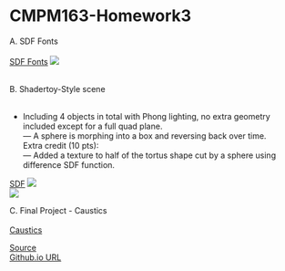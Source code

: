 # CMPM163-Homework3

A. SDF Fonts<br/><br/>
[SDF Fonts](https://xiaoxuan-zhang.github.io/CMPM163-Homework3/sdf_test.html)
![](https://xiaoxuan-zhang.github.io/CMPM163-Homework3/Screenshot3.png)<br/><br/>

B. Shadertoy-Style scene<br/><br/>
   
   - Including 4 objects in total with Phong lighting, no extra geometry included except for a full quad plane.<br/>
   — A sphere is morphing into a box and reversing back over time.<br/>
 Extra credit (10 pts):<br/>
   — Added a texture to half of the tortus shape cut by a sphere using difference SDF function.<br/>
       
[SDF](https://xiaoxuan-zhang.github.io/CMPM163-Homework3/Homework3_0.html)
![](https://xiaoxuan-zhang.github.io/CMPM163-Homework3/Screenshot1.png)<br/>
![](https://xiaoxuan-zhang.github.io/CMPM163-Homework3/Screenshot2.png)
 
   
C. Final Project - Caustics<br/><br/>
[Caustics](https://xiaoxuan-zhang.github.io/CMPM163-Homework3/Homework3_Caustics.pdf)<br/>


[Source](https://github.com/Xiaoxuan-Zhang/CMPM163-Homework3)<br/>
[Github.io URL](https://xiaoxuan-zhang.github.io/CMPM163-Homework3/)

